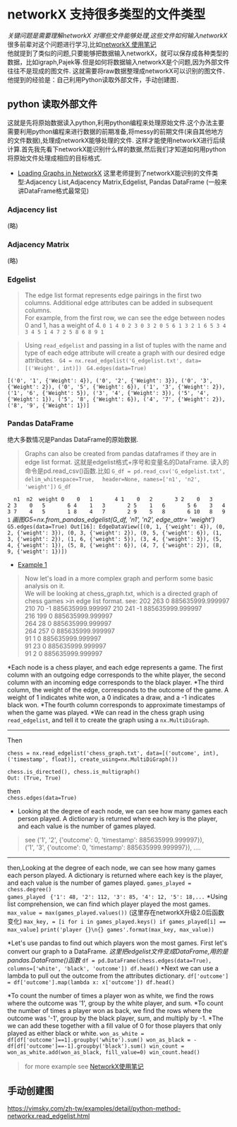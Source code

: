 # networkX 支持很多类型的文件类型
*关键问题是需要理解networkX 对哪些文件能够处理,这些文件如何输入networkX*
很多前辈对这个问题进行学习,比如[networkX 使用笔记](http://sparkandshine.net/networkx-use-notes-read-external-file-convert-to-other-formats/)  
他就提到了类似的问题,只要能够把数据输入networkX，就可以保存成各种类型的数据，比如igraph,Pajek等.但是如何将数据输入networkX是个问题,因为外部文件往往不是现成的图文件.
这就需要将raw数据整理成networkX可以识别的图文件．他提到的经验是：自己利用Python读取外部文件，手动创建图．
  ## python 读取外部文件
 这就是先将原始数据读入python,利用python编程来处理原始文件.这个办法主要需要利用python编程来进行数据的前期准备,将messy的前期文件(来自其他地方的文件数据),处理成networkX能够处理的文件.
 这样才能使用networkX进行后续计算.首先我先看下networkX能识别什么样的数据,然后我们才知道如何用python将原始文件处理成相应的目标格式.
   - [Loading Graphs in NetworkX](https://github.com/Jialin72/Applied-Social-Network-Analysis-in-Python-University-of-Michigan/blob/master/Module%201/Lecture%20Practice/Loading%20Graphs%20in%20NetworkX/Loading%2BGraphs%2Bin%2BNetworkX.md)
   这里老师提到了networkX能识别的文件类型:Adjacency List,Adjacency Matrix,Edgelist, Pandas DataFrame (一般来讲DataFrame格式最常见)
   ### Adjacency list  
   (略) 
   
   ### Adjacency Matrix   
   (略)
   
   ### Edgelist   
   >The edge list format represents edge pairings in the first two columns. Additional edge attributes can be added in subsequent columns.  
   > For example, from the first row, we can see the edge between nodes 0 and 1, has a weight of 4.
      `0 1 4
      0 2 3
      0 3 2
      0 5 6
      1 3 2
      1 6 5
      3 4 3
      4 5 1
      4 7 2
      5 8 6
      8 9 1`  
      
   >Using   `read_edgelist` and passing in a list of tuples with the name and type of each edge attribute will create a graph with our desired edge attributes.
   `  G4 = nx.read_edgelist('G_edgelist.txt', data=[('Weight', int)]) `
    ` G4.edges(data=True)`
     
 `[('0', '1', {'Weight': 4}),
 ('0', '2', {'Weight': 3}),
 ('0', '3', {'Weight': 2}),
 ('0', '5', {'Weight': 6}),
 ('1', '3', {'Weight': 2}),
 ('1', '6', {'Weight': 5}),
 ('3', '4', {'Weight': 3}),
 ('5', '4', {'Weight': 1}),
 ('5', '8', {'Weight': 6}),
 ('4', '7', {'Weight': 2}),
 ('8', '9', {'Weight': 1})]  `
   
   ### Pandas DataFrame  
   绝大多数情况是Pandas DataFrame的原始数据.
   >Graphs can also be created from pandas dataframes if they are in edge list format.
   这就是edgelist格式+序号和变量名的DataFrame.
   读入的命令是pd.read_csv()函数.比如
   `G_df = pd.read_csv('G_edgelist.txt', delim_whitespace=True, `
                  ` header=None, names=['n1', 'n2', 'weight'])`
   `G_df`

  `  n1  n2  weight
0    0   1       4
1    0   2       3
2    0   3       2
3    0   5       6
4    1   3       2
5    1   6       5
6    3   4       3
7    4   5       1
8    4   7       2
9    5   8       6
10   8   9       1`
   *画图G5=nx.from_pandas_edgelist(G_df, 'n1', 'n2', edge_attr= 'weight')*
  ` G5.edges(data=True)
Out[16]: EdgeDataView([(0, 1, {'weight': 4}), (0, 2, {'weight': 3}), (0, 3, {'weight': 2}), (0, 5, {'weight': 6}), (1, 3, {'weight': 2}), (1, 6, {'weight': 5}), (3, 4, {'weight': 3}), (5, 4, {'weight': 1}), (5, 8, {'weight': 6}), (4, 7, {'weight': 2}), (8, 9, {'weight': 1})])`

   - [Example 1](https://github.com/Jialin72/Applied-Social-Network-Analysis-in-Python-University-of-Michigan/blob/master/Module%201/Lecture%20Practice/Loading%20Graphs%20in%20NetworkX/Loading%2BGraphs%2Bin%2BNetworkX.md) 
>Now let's load in a more complex graph and perform some basic analysis on it.  
>We will be looking at chess_graph.txt, which is a directed graph of chess games >in edge list format.
see:
>202 263 0	885635999.999997    
>210 70 -1	885635999.999997 
>210 241 -1	885635999.999997  
>216 199 0	885635999.999997  
>264 28 0	885635999.999997  
>264 257 0	885635999.999997  
>91 1 0	885635999.999997  
>91 23 0	885635999.999997  
>91 2 0	885635999.999997

*Each node is a chess player, and each edge represents a game. The first column with an outgoing edge corresponds to the white player, the second column with an incoming edge corresponds to the black player.
*The third column, the weight of the edge, corresponds to the outcome of the game. A weight of 1 indicates white won, a 0 indicates a draw, and a -1 indicates black won.
*The fourth column corresponds to approximate timestamps of when the game was played.
*We can read in the chess graph using `read_edgelist`, and tell it to create the graph using a `nx.MultiDiGraph`.
***
Then 

`chess = nx.read_edgelist('chess_graph.txt', data=[('outcome', int), ('timestamp', float)], create_using=nx.MultiDiGraph())`

`chess.is_directed(), chess.is_multigraph() `  
`Out: (True, True)`

then   
`chess.edges(data=True)`
* Looking at the degree of each node, we can see how many games each person played. A dictionary is returned where each key is the player, and each value is the number of games played.
>see 
> ('1', '2', {'outcome': 0, 'timestamp': 885635999.999997}),  
>  ('1', '3', {'outcome': 0, 'timestamp': 885635999.999997}), ....
***
then,Looking at the degree of each node, we can see how many games each person played. A dictionary is returned where each key is the player, and each value is the number of games played.
`games_played = chess.degree()`  
  `games_played`
 ` {'1': 48,
 '2': 112,
 '3': 85,
 '4': 12,
 '5': 18,...`
*Using list comprehension, we can find which player played the most games.
`max_value = max(games_played.values())`  (这里存在networkX升级2.0后函数变化)
`max_key, = [i for i in games_played.keys() if games_played[i] == max_value]`
`print('player {}\n{} games'.format(max_key, max_value))`

*Let's use pandas to find out which players won the most games. First let's convert our graph to a DataFrame.
*这里把edgelist文件变成DataFrame,用的是pandas.DataFrame()函数*
`df = pd.DataFrame(chess.edges(data=True), columns=['white', 'black', 'outcome'])
df.head()`
*Next we can use a lambda to pull out the outcome from the attributes dictionary.
`df['outcome'] = df['outcome'].map(lambda x: x['outcome'])
df.head()`

*To count the number of times a player won as white, we find the rows where the outcome was '1', group by the white player, and sum.
*To count the number of times a player won as back, we find the rows where the outcome was '-1', group by the black player, sum, and multiply by -1.
*The we can add these together with a fill value of 0 for those players that only played as either black or white.
`won_as_white = df[df['outcome']==1].groupby('white').sum()
won_as_black = -df[df['outcome']==-1].groupby('black').sum()
win_count = won_as_white.add(won_as_black, fill_value=0)
win_count.head()`

 >for more example see [NetworkX使用笔记](http://sparkandshine.net/networkx-use-notes-read-external-file-convert-to-other-formats/)
  ## 手动创建图
  
https://vimsky.com/zh-tw/examples/detail/python-method-networkx.read_edgelist.html





